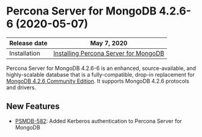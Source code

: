 # Percona Server for MongoDB 4.2.6-6 (2020-05-07)

| Release date | May 7, 2020  |
|------------- | ---------------|
| Installation | [Installing Percona Server for MongoDB](../install/index.md)|


Percona Server for MongoDB 4.2.6-6 is an enhanced, source-available, and highly-scalable database that is a
fully-compatible, drop-in replacement for [MongoDB 4.2.6 Community Edition](https://docs.mongodb.com/manual/release-notes/4.2/#apr-21-2020).
It supports MongoDB 4.2.6 protocols and drivers.

## New Features


* [PSMDB-582](https://jira.percona.com/browse/PSMDB-582): Added Kerberos authentication to Percona Server for MongoDB
